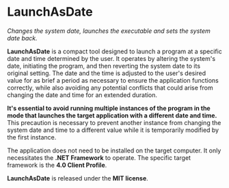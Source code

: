 # LaunchAsDate
*Changes the system date, launches the executable and sets the system date
back.*

**LaunchAsDate** is a compact tool designed to launch a program at a specific
date and time determined by the user. It operates by altering the system's date,
initiating the program, and then reverting the system date to its original
setting. The date and the time is adjusted to the user's desired value for as
brief a period as necessary to ensure the application functions correctly, while
also avoiding any potential conflicts that could arise from changing the date
and time for an extended duration.

**It's essential to avoid running multiple instances of the program in the mode
that launches the target application with a different date and time.** This
precaution is necessary to prevent another instance from changing the system
date and time to a different value while it is temporarily modified by the first
instance.

The application does not need to be installed on the target computer. It only
necessitates the **.NET Framework** to operate. The specific target framework is
the **4.0 Client Profile**.

**LaunchAsDate** is released under the **MIT license**.
